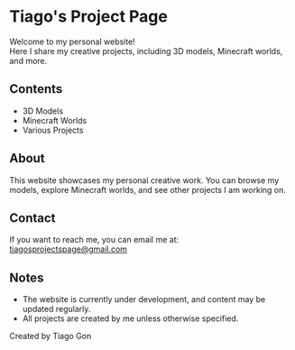# Tiago's Project Page

Welcome to my personal website!  
Here I share my creative projects, including 3D models, Minecraft worlds, and more.

## Contents
- 3D Models
- Minecraft Worlds
- Various Projects

## About
This website showcases my personal creative work. You can browse my models, explore Minecraft worlds, and see other projects I am working on.

## Contact
If you want to reach me, you can email me at: tiagosprojectspage@gmail.com

## Notes
- The website is currently under development, and content may be updated regularly.
- All projects are created by me unless otherwise specified.

Created by Tiago Gon

